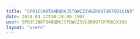 ```yaml
---
title: "SP01C1N8TQ4BQDKJSTQWCZ3VGZK0971K7K01X1N3"
date: 2024-03-27T10:18:00.190Z
user: SP01C1N8TQ4BQDKJSTQWCZ3VGZK0971K7K01X1N3
layout: "users"
---
```

    